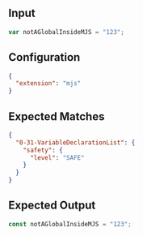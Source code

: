 
## Input
```javascript input
var notAGlobalInsideMJS = "123";
```

## Configuration
```json configuration
{
  "extension": "mjs"
}
```

## Expected Matches
```json expected matches
{
  "0-31-VariableDeclarationList": {
    "safety": {
      "level": "SAFE"
    }
  }
}
```

## Expected Output
```javascript expected output
const notAGlobalInsideMJS = "123";
```
